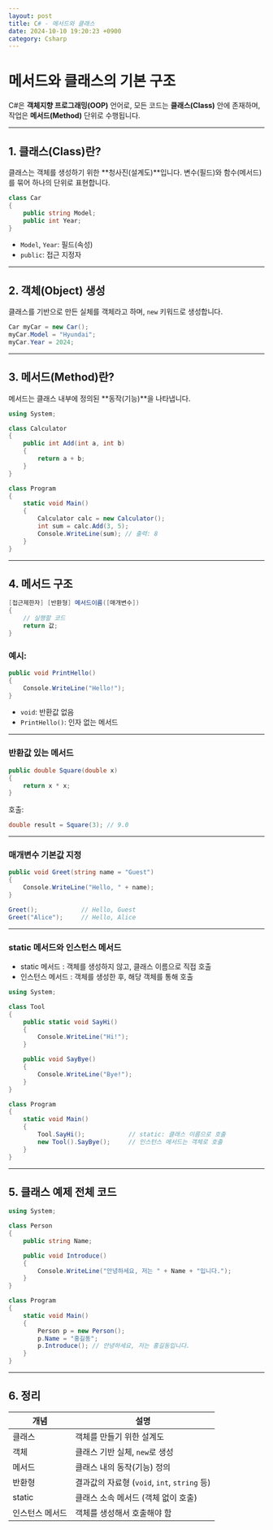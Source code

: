 ```yaml
---
layout: post
title: C# - 메서드와 클래스
date: 2024-10-10 19:20:23 +0900
category: Csharp
---
```

# 메서드와 클래스의 기본 구조

C#은 **객체지향 프로그래밍(OOP)** 언어로, 모든 코드는 **클래스(Class)** 안에 존재하며, 작업은 **메서드(Method)** 단위로 수행됩니다.

---

## 1. 클래스(Class)란?

클래스는 객체를 생성하기 위한 **청사진(설계도)**입니다. 변수(필드)와 함수(메서드)를 묶어 하나의 단위로 표현합니다.

```csharp
class Car
{
    public string Model;
    public int Year;
}
```

- `Model`, `Year`: 필드(속성)
- `public`: 접근 지정자

---

## 2. 객체(Object) 생성

클래스를 기반으로 만든 실체를 객체라고 하며, `new` 키워드로 생성합니다.

```csharp
Car myCar = new Car();
myCar.Model = "Hyundai";
myCar.Year = 2024;
```

---

## 3. 메서드(Method)란?

메서드는 클래스 내부에 정의된 **동작(기능)**을 나타냅니다.

```csharp
using System;

class Calculator
{
    public int Add(int a, int b)
    {
        return a + b;
    }
}

class Program
{
    static void Main()
    {
        Calculator calc = new Calculator();
        int sum = calc.Add(3, 5);
        Console.WriteLine(sum); // 출력: 8
    }
}
```

---

## 4. 메서드 구조

```csharp
[접근제한자] [반환형] 메서드이름([매개변수])
{
    // 실행할 코드
    return 값;
}
```

### 예시:

```csharp
public void PrintHello()
{
    Console.WriteLine("Hello!");
}
```

- `void`: 반환값 없음
- `PrintHello()`: 인자 없는 메서드

---

### 반환값 있는 메서드

```csharp
public double Square(double x)
{
    return x * x;
}
```

호출:

```csharp
double result = Square(3); // 9.0
```

---

### 매개변수 기본값 지정

```csharp
public void Greet(string name = "Guest")
{
    Console.WriteLine("Hello, " + name);
}

Greet();            // Hello, Guest
Greet("Alice");     // Hello, Alice
```

---

### static 메서드와 인스턴스 메서드

- static 메서드 : 객체를 생성하지 않고, 클래스 이름으로 직접 호출
- 인스턴스 메서드 : 객체를 생성한 후, 해당 객체를 통해 호출

```csharp
using System;

class Tool
{
    public static void SayHi()
    {
        Console.WriteLine("Hi!");
    }

    public void SayBye()
    {
        Console.WriteLine("Bye!");
    }
}

class Program
{
    static void Main()
    {
        Tool.SayHi();            // static: 클래스 이름으로 호출
        new Tool().SayBye();     // 인스턴스 메서드는 객체로 호출
    }
}
```

---

## 5. 클래스 예제 전체 코드

```csharp
using System;

class Person
{
    public string Name;

    public void Introduce()
    {
        Console.WriteLine("안녕하세요, 저는 " + Name + "입니다.");
    }
}

class Program
{
    static void Main()
    {
        Person p = new Person();
        p.Name = "홍길동";
        p.Introduce(); // 안녕하세요, 저는 홍길동입니다.
    }
}
```

---

## 6. 정리

| 개념 | 설명 |
|------|------|
| 클래스 | 객체를 만들기 위한 설계도 |
| 객체 | 클래스 기반 실체, `new`로 생성 |
| 메서드 | 클래스 내의 동작(기능) 정의 |
| 반환형 | 결과값의 자료형 (`void`, `int`, `string` 등) |
| static | 클래스 소속 메서드 (객체 없이 호출) |
| 인스턴스 메서드 | 객체를 생성해서 호출해야 함 |